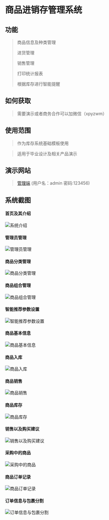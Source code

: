 # 商品进销存管理系统


## 功能
> 商品信息及种类管理
>
> 进货管理
>
> 销售管理
>
> 打印统计报表
>
> 根据库存进行智能提醒
>
## 如何获取
> 需要演示或者商务合作可以加微信（xpyzwm）

## 使用范围
> 作为库存系统基础模板使用

> 适用于毕业设计及相关产品演示

## 演示网站

>[管理端](https://easy2erp.halian.net)  (用户名：admin 密码:123456)

## 系统截图

#### 首页及其介绍

![系统介绍](https://i.loli.net/2021/11/16/p391zBFi7cHKOMs.png)



#### 管理员管理

![管理员管理](https://i.loli.net/2021/11/16/ZCwzGyu2OWqU9F3.png)



#### 商品分类管理

![商品分类管理](https://i.loli.net/2021/11/16/wZUkSrmhC7PzftI.png)



#### 商品组合管理

![商品组合管理](https://i.loli.net/2021/11/16/erfFT9AS6bzP4gM.png)



#### 智能推荐参数设置

![智能推荐参数设置](https://i.loli.net/2021/11/16/QnAmTt5RdE6BWr2.png)



#### 商品基本信息

![商品基本信息](https://i.loli.net/2021/11/16/1ovEOHPQsuaV5Wi.png)



#### 商品入库

![商品入库](https://i.loli.net/2021/11/16/my97EK4LvMib16B.png)



#### 商品销售

![商品销售](https://i.loli.net/2021/11/16/oMCgzsiOtNT5EmS.png)



#### 商品库存

![商品库存](https://i.loli.net/2021/11/16/ZasBtY9ApHR5CLd.png)



####  销售以及购买建议

![销售以及购买建议](https://i.loli.net/2021/11/16/oab21DVEtc6Lewg.png)



#### 采购中的商品

![采购中的商品](https://i.loli.net/2021/11/16/oyGteI1sHBAu9Df.png)



#### 商品订单记录

![商品订单记录](https://i.loli.net/2021/11/16/DPCZkW9HFiTJMeo.png)



#### 订单信息与包裹分割

![订单信息与包裹分割](https://i.loli.net/2021/11/16/RSpzqLWnsoV8ax9.png)
